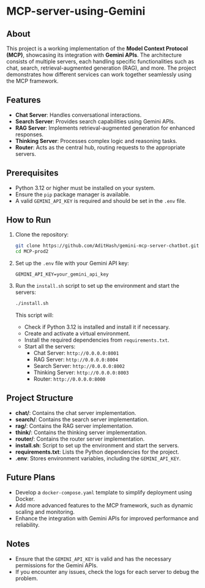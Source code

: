 # MCP-server-using-Gemini

## About
This project is a working implementation of the **Model Context Protocol (MCP)**, showcasing its integration with **Gemini APIs**. The architecture consists of multiple servers, each handling specific functionalities such as chat, search, retrieval-augmented generation (RAG), and more. The project demonstrates how different services can work together seamlessly using the MCP framework.

## Features
- **Chat Server**: Handles conversational interactions.
- **Search Server**: Provides search capabilities using Gemini APIs.
- **RAG Server**: Implements retrieval-augmented generation for enhanced responses.
- **Thinking Server**: Processes complex logic and reasoning tasks.
- **Router**: Acts as the central hub, routing requests to the appropriate servers.

## Prerequisites
- Python 3.12 or higher must be installed on your system.
- Ensure the `pip` package manager is available.
- A valid `GEMINI_API_KEY` is required and should be set in the `.env` file.

## How to Run
1. Clone the repository:
   ```bash
   git clone https://github.com/AditHash/gemini-mcp-server-chatbot.git
   cd MCP-prod2
   ```

2. Set up the `.env` file with your Gemini API key:
   ```properties
   GEMINI_API_KEY=your_gemini_api_key
   ```

3. Run the `install.sh` script to set up the environment and start the servers:
   ```bash
   ./install.sh
   ```

   This script will:
   - Check if Python 3.12 is installed and install it if necessary.
   - Create and activate a virtual environment.
   - Install the required dependencies from `requirements.txt`.
   - Start all the servers:
     - Chat Server: `http://0.0.0.0:8001`
     - RAG Server: `http://0.0.0.0:8004`
     - Search Server: `http://0.0.0.0:8002`
     - Thinking Server: `http://0.0.0.0:8003`
     - Router: `http://0.0.0.0:8000`

## Project Structure
- **chat/**: Contains the chat server implementation.
- **search/**: Contains the search server implementation.
- **rag/**: Contains the RAG server implementation.
- **think/**: Contains the thinking server implementation.
- **router/**: Contains the router server implementation.
- **install.sh**: Script to set up the environment and start the servers.
- **requirements.txt**: Lists the Python dependencies for the project.
- **.env**: Stores environment variables, including the `GEMINI_API_KEY`.

## Future Plans
- Develop a `docker-compose.yaml` template to simplify deployment using Docker.
- Add more advanced features to the MCP framework, such as dynamic scaling and monitoring.
- Enhance the integration with Gemini APIs for improved performance and reliability.

## Notes
- Ensure that the `GEMINI_API_KEY` is valid and has the necessary permissions for the Gemini APIs.
- If you encounter any issues, check the logs for each server to debug the problem.
